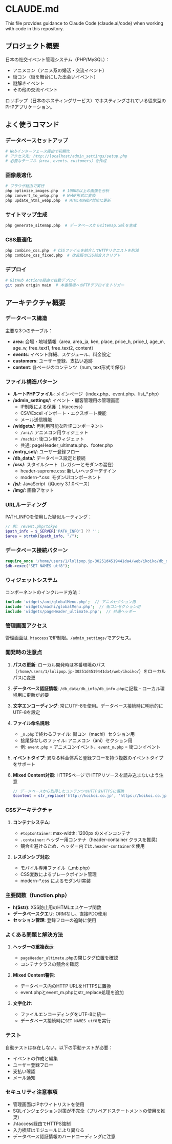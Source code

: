 # CLAUDE.md

This file provides guidance to Claude Code (claude.ai/code) when working with code in this repository.

## プロジェクト概要

日本の社交イベント管理システム（PHP/MySQL）：
- アニメコン（アニメ系の婚活・交流イベント）
- 街コン（街を舞台にした出会いイベント）
- 謎解きイベント
- その他の交流イベント

ロリポップ（日本のホスティングサービス）でホスティングされている従来型のPHPアプリケーション。

## よく使うコマンド

### データベースセットアップ
```bash
# Webインターフェース経由で初期化
# アクセス先: http://localhost/admin_settings/setup.php
# 必要なテーブル（area、events、customers）を作成
```

### 画像最適化
```bash
# ブラウザ経由で実行
php optimize_images.php  # 100KB以上の画像を分析
php convert_to_webp.php  # WebP形式に変換
php update_html_webp.php  # HTMLをWebP対応に更新
```

### サイトマップ生成
```bash
php generate_sitemap.php  # データベースからsitemap.xmlを生成
```

### CSS最適化
```bash
php combine_css.php  # CSSファイルを結合してHTTPリクエストを削減
php combine_css_fixed.php  # 改良版のCSS結合スクリプト
```

### デプロイ
```bash
# GitHub Actions経由で自動デプロイ
git push origin main  # 本番環境へのFTPデプロイをトリガー
```

## アーキテクチャ概要

### データベース構造
主要な3つのテーブル：
- **area**: 会場・地域情報（area, area_ja, ken, place, price_h, price_l, age_m, age_w, free_text1, free_text2, content）
- **events**: イベント詳細、スケジュール、料金設定
- **customers**: ユーザー登録、支払い追跡
- **content**: 各ページのコンテンツ（num, text形式で保存）

### ファイル構造パターン
- **ルートPHPファイル**: メインページ（index.php、event.php、list_*.php）
- **/admin_settings/**: イベント・顧客管理用の管理画面
  - IP制限による保護（.htaccess）
  - CSV/Excel インポート・エクスポート機能
  - メール送信機能
- **/widgets/**: 再利用可能なPHPコンポーネント
  - `/ani/`: アニメコン用ウィジェット
  - `/machi/`: 街コン用ウィジェット
  - 共通: pageHeader_ultimate.php、footer.php
- **/entry_set/**: ユーザー登録フロー
- **/db_data/**: データベース設定と接続
- **/css/**: スタイルシート（レガシーとモダンの混在）
  - header-supreme.css: 新しいヘッダーデザイン
  - modern-*.css: モダンUIコンポーネント
- **/js/**: JavaScript（jQuery 3.1.0ベース）
- **/img/**: 画像アセット

### URLルーティング
PATH_INFOを使用した疑似ルーティング：
```php
// 例: /event.php/tokyo
$path_info = $_SERVER['PATH_INFO'] ?? '';
$area = strtok($path_info, "/");
```

### データベース接続パターン
```php
require_once '/home/users/1/lolipop.jp-30251d4519441da4/web/ikoiko/db_data/db_info/db_info.php';
$db->exec("SET NAMES utf8");
```

### ウィジェットシステム
コンポーネントのインクルード方法：
```php
include 'widgets/ani/globalMenu.php';  // アニメセクション用
include 'widgets/machi/globalMenu.php';  // 街コンセクション用
include 'widgets/pageHeader_ultimate.php';  // 共通ヘッダー
```

### 管理画面アクセス
管理画面は`.htaccess`でIP制限。`/admin_settings/`でアクセス。

### 開発時の注意点

1. **パスの更新**: ローカル開発時は本番環境のパス（`/home/users/1/lolipop.jp-30251d4519441da4/web/ikoiko/`）をローカルパスに変更

2. **データベース認証情報**: `/db_data/db_info/db_info.php`に記載 - ローカル環境用に更新が必要

3. **文字エンコーディング**: 常にUTF-8を使用。データベース接続時に明示的にUTF-8を設定

4. **ファイル命名規則**: 
   - `_m.php`で終わるファイル: 街コン（machi）セクション用
   - 接尾辞なしのファイル: アニメコン（ani）セクション用
   - 例: `event.php` = アニメコンイベント、`event_m.php` = 街コンイベント

5. **イベントタイプ**: 異なる料金体系と登録フローを持つ複数のイベントタイプをサポート

6. **Mixed Content対策**: HTTPSページでHTTPリソースを読み込まないよう注意
   ```php
   // データベースから取得したコンテンツのHTTPをHTTPSに置換
   $content = str_replace('http://koikoi.co.jp', 'https://koikoi.co.jp', $content);
   ```

### CSSアーキテクチャ

1. **コンテナシステム**: 
   - `#topContainer`: max-width: 1200px のメインコンテナ
   - `.container`: ヘッダー用コンテナ（header-container クラスを推奨）
   - 競合を避けるため、ヘッダー内では`.header-container`を使用

2. **レスポンシブ対応**:
   - モバイル専用ファイル（_mb.php）
   - CSS変数によるブレークポイント管理
   - modern-*.css によるモダンUI実装

### 主要関数（function.php）

- **h($str)**: XSS防止用のHTMLエスケープ関数
- **データベースクエリ**: ORMなし、直接PDO使用
- **セッション管理**: 登録フローの追跡に使用

### よくある問題と解決方法

1. **ヘッダーの重複表示**: 
   - `pageHeader_ultimate.php`の閉じタグ位置を確認
   - コンテナクラスの競合を確認

2. **Mixed Content警告**:
   - データベース内のHTTP URLをHTTPSに置換
   - event.phpとevent_m.phpにstr_replace処理を追加

3. **文字化け**:
   - ファイルエンコーディングをUTF-8に統一
   - データベース接続時に`SET NAMES utf8`を実行

### テスト
自動テストは存在しない。以下の手動テストが必要：
- イベントの作成と編集
- ユーザー登録フロー
- 支払い確認
- メール通知

### セキュリティ注意事項
- 管理画面はIPホワイトリストを使用
- SQLインジェクション対策が不完全（プリペアドステートメントの使用を推奨）
- .htaccess経由でHTTPS強制
- 入力検証はモジュールにより異なる
- データベース認証情報のハードコーディングに注意
